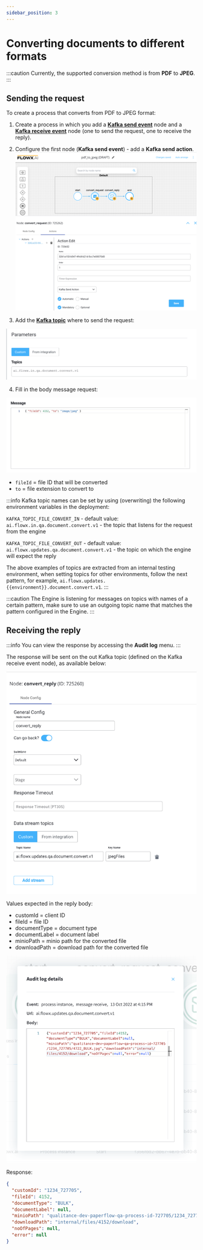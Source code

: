 ```yaml
---
sidebar_position: 3
---
```


# Converting documents to different formats

:::caution
Currently, the supported conversion method is from **PDF** to **JPEG**.
:::

## Sending the request


To create a process that converts from PDF to JPEG format:

1. Create a process in which you add a [**Kafka send event**](../../../../../building-blocks/node/message-send-received-task-node.md#configuring-a-message-send-task-node) node and a [**Kafka receive event**](../../../../../building-blocks/node/message-send-received-task-node.md#configuring-a-message-receive-task-node) node (one to send the request, one to receive the reply). 

2. Configure the first node (**Kafka send event**) - add a **Kafka send action**. 
![](../../../../img/pdf_to_jpeg.png)

3. Add the [**Kafka topic**](../../../plugins-setup-guide/documents-plugin-setup/documents-plugin-setup.md#kafka-configuration) where to send the request:

![](../../../../img/doc_kafka_topic.png)

4. Fill in the body message request:

![](../../../../img/doc_message_body.png)

* `fileId` = file ID that will be converted 
* `to` = file extension to convert to


:::info
Kafka topic names can be set by using (overwriting) the following environment variables in the deployment:

`KAFKA_TOPIC_FILE_CONVERT_IN` - default value: `ai.flowx.in.qa.document.convert.v1` - the topic that listens for the request from the engine

`KAFKA_TOPIC_FILE_CONVERT_OUT` - default value: `ai.flowx.updates.qa.document.convert.v1` - the topic on which the engine will expect the reply

The above examples of topics are extracted from an internal testing environment, when setting topics for other environments, follow the next pattern, for example, `ai.flowx.updates.{{environment}}.document.convert.v1`.
:::

:::caution
The Engine is listening for messages on topics with names of a certain pattern, make sure to use an outgoing topic name that matches the pattern configured in the Engine.
:::

## Receiving the reply

:::info
You can view the response by accessing the **Audit log** menu.
:::


The response will be sent on the out Kafka topic (defined on the Kafka receive event node), as available below:

![](../../../../img/convert_updates.png)

Values expected in the reply body:

* customId = client ID
* fileId = file ID
* documentType = document type
* documentLabel = document label
* minioPath = minio path for the converted file
* downloadPath = download path for the converted file


![](../../../../img/document_convert_pdf.png)

Response:

```json
{
  "customId": "1234_727705",
  "fileId": 4152,
  "documentType": "BULK",
  "documentLabel": null,
  "minioPath": "qualitance-dev-paperflow-qa-process-id-727705/1234_727705/4152_BULK.jpg",
  "downloadPath": "internal/files/4152/download",
  "noOfPages": null,
  "error": null
}
```